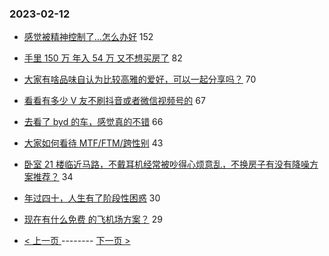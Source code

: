 ### 2023-02-12 
- [感觉被精神控制了…怎么办好](https://www.v2ex.com/t/915252) 152
- [手里 150 万 年入 54 万 又不想买房了](https://www.v2ex.com/t/915314) 82
- [大家有啥品味自认为比较高雅的爱好，可以一起分享吗？](https://www.v2ex.com/t/915377) 70
- [看看有多少 V 友不刷抖音或者微信视频号的](https://www.v2ex.com/t/915356) 67
- [去看了 byd 的车，感觉真的不错](https://www.v2ex.com/t/915255) 66
- [大家如何看待 MTF/FTM/跨性别](https://www.v2ex.com/t/915319) 43
- [卧室 21 楼临近马路，不戴耳机经常被吵得心烦意乱，不换房子有没有降噪方案推荐？](https://www.v2ex.com/t/915274) 34
- [年过四十，人生有了阶段性困惑](https://www.v2ex.com/t/915358) 30
- [现在有什么免费 的飞机场方案？](https://www.v2ex.com/t/915361) 29 

- [ < 上一页 ](https://github.com/able8/v2ex-hot-record/blob/master/2023-02-11.md) -------- [ 下一页 > ](https://github.com/able8/v2ex-hot-record/blob/master/2023-02-13.md)